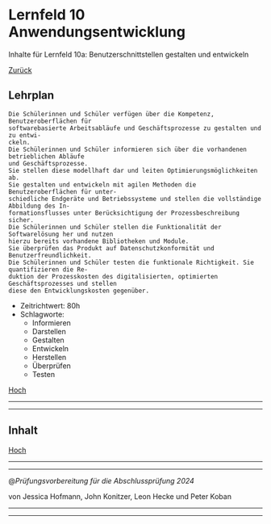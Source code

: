 # Lernfeld 10 Anwendungsentwicklung

Inhalte für Lernfeld 10a: Benutzerschnittstellen gestalten und entwickeln

[Zurück](/README.md)

## Lehrplan

```Text
Die Schülerinnen und Schüler verfügen über die Kompetenz, Benutzeroberflächen für
softwarebasierte Arbeitsabläufe und Geschäftsprozesse zu gestalten und zu entwi-
ckeln.
Die Schülerinnen und Schüler informieren sich über die vorhandenen betrieblichen Abläufe
und Geschäftsprozesse.
Sie stellen diese modellhaft dar und leiten Optimierungsmöglichkeiten ab.
Sie gestalten und entwickeln mit agilen Methoden die Benutzeroberflächen für unter-
schiedliche Endgeräte und Betriebssysteme und stellen die vollständige Abbildung des In-
formationsflusses unter Berücksichtigung der Prozessbeschreibung sicher.
Die Schülerinnen und Schüler stellen die Funktionalität der Softwarelösung her und nutzen
hierzu bereits vorhandene Bibliotheken und Module.
Sie überprüfen das Produkt auf Datenschutzkonformität und Benutzerfreundlichkeit.
Die Schülerinnen und Schüler testen die funktionale Richtigkeit. Sie quantifizieren die Re-
duktion der Prozesskosten des digitalisierten, optimierten Geschäftsprozesses und stellen
diese den Entwicklungskosten gegenüber.
```

- Zeitrichtwert: 80h
- Schlagworte:
  - Informieren
  - Darstellen
  - Gestalten
  - Entwickeln
  - Herstellen
  - Überprüfen
  - Testen

[Hoch](#lernfeld-10-anwendungsentwicklung)

---
---

## Inhalt

[Hoch](#lernfeld-10-anwendungsentwicklung)

---
---

@_Prüfungsvorbereitung für die Abschlussprüfung 2024_

von Jessica Hofmann, John Konitzer, Leon Hecke und Peter Koban

---
---
